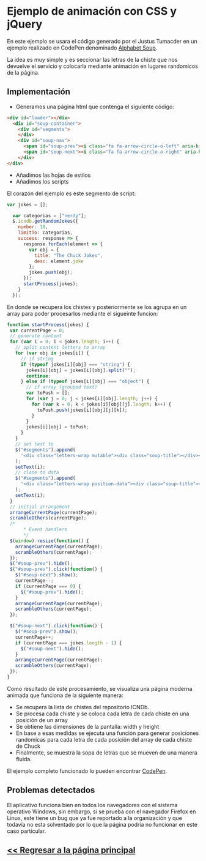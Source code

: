 # Ejemplo de animación con CSS y jQuery

En este ejemplo se usara el código generado por el Justus Tumacder en un ejemplo realizado en CodePen denominado [Alphabet Soup](https://codepen.io/JustusFT/pen/ENLZGJ).

La idea es muy simple y es seccionar las letras de la chiste que nos devuelve el servicio y colocarla mediante animación en lugares randomicos de la página.

## Implementación

- Generamos una página html que contenga el siguiente código:
```html
<div id="loader"></div>
  <div id="soup-container">
    <div id="segments">
    </div>
    <div id="soup-nav">
      <span id="soup-prev"><i class="fa fa-arrow-circle-o-left" aria-hidden="true"></i></span>
      <span id="soup-next"><i class="fa fa-arrow-circle-o-right" aria-hidden="true"></i></span>
    </div>
</div>
```
- Añadimos las hojas de estilos
- Añadimos los scripts

El corazón del ejemplo es este segmento de script:
```js
var jokes = [];

  var categorias = ["nerdy"];
  $.icndb.getRandomJokes({
    number: 10,
    limitTo: categorias,
    success: response => {
      response.forEach(element => {
        var obj = {
          title: "The Chuck Jokes",
          desc: element.joke
        };
        jokes.push(obj);
      });
      startProcess(jokes);
    }
  });
  ```
  En donde se recupera los chistes y posteriormente se los agrupa en un array para poder procesarlos mediante el sigueinte funcion:
   ```js
   function startProcess(jokes) {
    var currentPage = 0;
    // generate content
    for (var i = 0; i < jokes.length; i++) {
      // split content letters to array
      for (var obj in jokes[i]) {
        // if string
        if (typeof jokes[i][obj] === "string") {
          jokes[i][obj] = jokes[i][obj].split("");
          continue;
        } else if (typeof jokes[i][obj] === "object") {
          // if array (grouped text)
          var toPush = [];
          for (var j = 0; j < jokes[i][obj].length; j++) {
            for (var k = 0; k < jokes[i][obj][j].length; k++) {
              toPush.push(jokes[i][obj][j][k]);
            }
          }
          jokes[i][obj] = toPush;
        }
      }
      // set text to
      $("#segments").append(
        '<div class="letters-wrap mutable"><div class="soup-title"></div><div class="soup-desc"></div></div>'
      );
      setText(i);
      // clone to data
      $("#segments").append(
        '<div class="letters-wrap position-data"><div class="soup-title"></div><div class="soup-desc"></div></div>'
      );
      setText(i);
    }
    // initial arrangement
    arrangeCurrentPage(currentPage);
    scrambleOthers(currentPage);
    /*
         * Event handlers
         */
    $(window).resize(function() {
      arrangeCurrentPage(currentPage);
      scrambleOthers(currentPage);
    });
    $("#soup-prev").hide();
    $("#soup-prev").click(function() {
      $("#soup-next").show();
      currentPage--;
      if (currentPage === 0) {
        $("#soup-prev").hide();
      }
      arrangeCurrentPage(currentPage);
      scrambleOthers(currentPage);
    });

    $("#soup-next").click(function() {
      $("#soup-prev").show();
      currentPage++;
      if (currentPage === jokes.length - 1) {
        $("#soup-next").hide();
      }
      arrangeCurrentPage(currentPage);
      scrambleOthers(currentPage);
    });
  }
  ```
  
  Como resultado de este procesamiento, se visualiza una página moderna animada que funciona de la siguiente manera:
  - Se recupera la lista de chistes del repositorio ICNDb.
  - Se procesa cada chiste y se coloca cada letra de cada chiste en una posición de un array
  - Se obtiene las dimensiones de la pantalla: width y height
  - En base a esas medidas se ejecuta una función para generar posiciones randomicas para cada letra de cada posición del array de cada chiste de Chuck
  - Finalmente, se muestra la sopa de letras que se mueven de una manera fluida.
  
  
El ejemplo completo funcionado lo pueden encontrar [CodePen](https://codepen.io/heavyvinicio/pen/YYrYrg).

## Problemas detectados
El aplicativo funciona bien en todos los navegadores con el sistema operativo Windows, sin embargo, sí se prueba con el navegador Firefox en Linux, este tiene un bug que ya fue reportado a la organización y que todavía no esta solventado por lo que la página podría no funcionar en este caso particular.

## [<< Regresar a la página principal](index.md)

